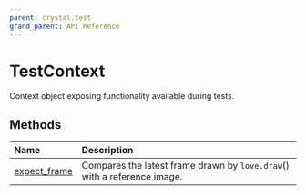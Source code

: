 ```yaml
---
parent: crystal.test
grand_parent: API Reference
---
```


# TestContext

Context object exposing functionality available during tests.

## Methods

| Name                                      | Description                                                              |
| :---------------------------------------- | :----------------------------------------------------------------------- |
| [expect_frame](test_context_expect_frame) | Compares the latest frame drawn by `love.draw`() with a reference image. |

